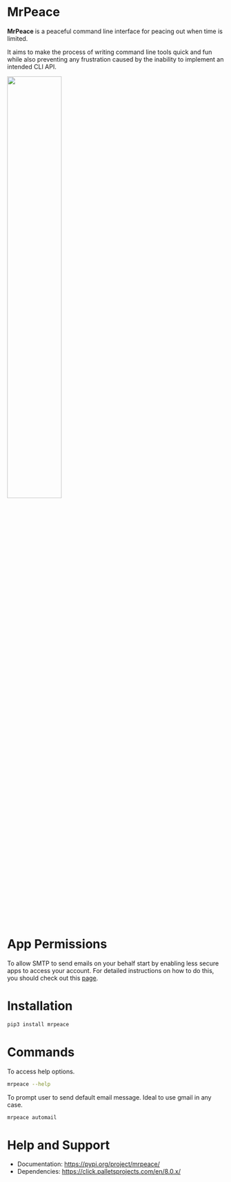 # MrPeace

<b> MrPeace </b> is a peaceful command line interface for peacing out when time is limited.

It aims to make the process of writing command line tools quick and fun while also preventing any frustration caused by the inability to implement an intended CLI API.

<img width="50%" height="50%" src='https://i.giphy.com/media/jUwpNzg9IcyrK/giphy.webp'/>

# App Permissions

To allow SMTP to send emails on your behalf start by enabling less secure apps to access your account. For detailed instructions on how to do this, you should check out this <a href ='https://support.google.com/accounts/answer/6010255'>page</a>.

# Installation

```bash
pip3 install mrpeace
```

# Commands

To access help options.

```bash
mrpeace --help
```

To prompt user to send default email message. Ideal to use gmail in any case.

```bash
mrpeace automail
```

# Help and Support

- Documentation: https://pypi.org/project/mrpeace/
- Dependencies: https://click.palletsprojects.com/en/8.0.x/
